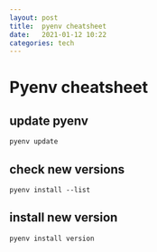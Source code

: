 ```yaml
---
layout: post
title:  pyenv cheatsheet
date:   2021-01-12 10:22
categories: tech
---
```


# Pyenv cheatsheet

## update pyenv

```
pyenv update
```

## check new versions

```
pyenv install --list
```

## install new version

```
pyenv install version
```
